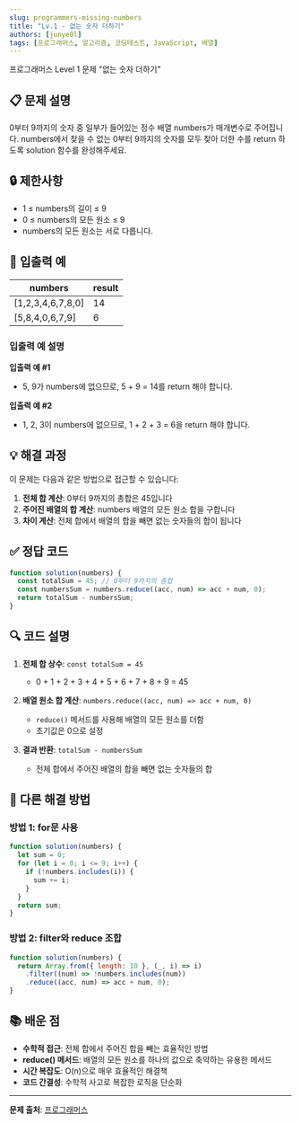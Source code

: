```yaml
---
slug: programmers-missing-numbers
title: "Lv.1 - 없는 숫자 더하기"
authors: [junye0l]
tags: [프로그래머스, 알고리즘, 코딩테스트, JavaScript, 배열]
---
```


프로그래머스 Level 1 문제 "없는 숫자 더하기"

<!-- truncate -->

## 📋 문제 설명

0부터 9까지의 숫자 중 일부가 들어있는 정수 배열 numbers가 매개변수로 주어집니다. numbers에서 찾을 수 없는 0부터 9까지의 숫자를 모두 찾아 더한 수를 return 하도록 solution 함수를 완성해주세요.

## 🔒 제한사항

- 1 ≤ numbers의 길이 ≤ 9
- 0 ≤ numbers의 모든 원소 ≤ 9
- numbers의 모든 원소는 서로 다릅니다.

## 📝 입출력 예

| numbers           | result |
| ----------------- | ------ |
| [1,2,3,4,6,7,8,0] | 14     |
| [5,8,4,0,6,7,9]   | 6      |

### 입출력 예 설명

**입출력 예 #1**

- 5, 9가 numbers에 없으므로, 5 + 9 = 14를 return 해야 합니다.

**입출력 예 #2**

- 1, 2, 3이 numbers에 없으므로, 1 + 2 + 3 = 6을 return 해야 합니다.

## 💡 해결 과정

이 문제는 다음과 같은 방법으로 접근할 수 있습니다:

1. **전체 합 계산**: 0부터 9까지의 총합은 45입니다
2. **주어진 배열의 합 계산**: numbers 배열의 모든 원소 합을 구합니다
3. **차이 계산**: 전체 합에서 배열의 합을 빼면 없는 숫자들의 합이 됩니다

## ✅ 정답 코드

```javascript
function solution(numbers) {
  const totalSum = 45; // 0부터 9까지의 총합
  const numbersSum = numbers.reduce((acc, num) => acc + num, 0);
  return totalSum - numbersSum;
}
```

## 🔍 코드 설명

1. **전체 합 상수**: `const totalSum = 45`

   - 0 + 1 + 2 + 3 + 4 + 5 + 6 + 7 + 8 + 9 = 45

2. **배열 원소 합 계산**: `numbers.reduce((acc, num) => acc + num, 0)`

   - `reduce()` 메서드를 사용해 배열의 모든 원소를 더함
   - 초기값은 0으로 설정

3. **결과 반환**: `totalSum - numbersSum`
   - 전체 합에서 주어진 배열의 합을 빼면 없는 숫자들의 합

## 🚀 다른 해결 방법

### 방법 1: for문 사용

```javascript
function solution(numbers) {
  let sum = 0;
  for (let i = 0; i <= 9; i++) {
    if (!numbers.includes(i)) {
      sum += i;
    }
  }
  return sum;
}
```

### 방법 2: filter와 reduce 조합

```javascript
function solution(numbers) {
  return Array.from({ length: 10 }, (_, i) => i)
    .filter((num) => !numbers.includes(num))
    .reduce((acc, num) => acc + num, 0);
}
```

## 📚 배운 점

- **수학적 접근**: 전체 합에서 주어진 합을 빼는 효율적인 방법
- **reduce() 메서드**: 배열의 모든 원소를 하나의 값으로 축약하는 유용한 메서드
- **시간 복잡도**: O(n)으로 매우 효율적인 해결책
- **코드 간결성**: 수학적 사고로 복잡한 로직을 단순화

---

**문제 출처**: [프로그래머스](https://programmers.co.kr/)
